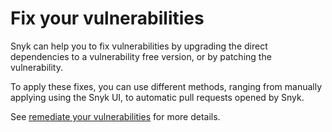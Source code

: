 # Fix your vulnerabilities

Snyk can help you to fix vulnerabilities by upgrading the direct dependencies to a vulnerability free version, or by patching the vulnerability.

To apply these fixes, you can use different methods, ranging from manually applying using the Snyk UI, to automatic pull requests opened by Snyk.

See [remediate your vulnerabilities](https://snyk.gitbook.io/user-docs/fixing-and-prioritizing-issues/issue-management/remediate-your-vulnerabilities) for more details.

